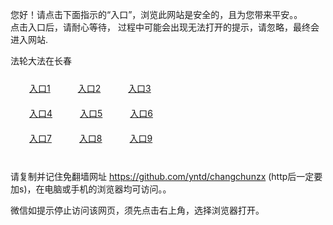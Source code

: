 您好！请点击下面指示的“入口”，浏览此网站是安全的，且为您带来平安。。 <br/>
点击入口后，请耐心等待， 过程中可能会出现无法打开的提示，请忽略，最终会进入网站. </br>

法轮大法在长春<br/>
<div style="padding:10px"><a style="margin:20px" target="_blank" href="https://d1pa2cm7o68enf.cloudfront.net/2Qpsp?yzuhgvl" id="ccLink1" rel="nofollow">入口1</a> <a target="_blank" style="margin:20px" href="https://d1ih7evvcg2bhc.cloudfront.net/2Qpsp?nvdhhsku" id="ccLink2" rel="nofollow">入口2</a> <a style="margin:20px" target="_blank" href="https://d35bfmferr9oyh.cloudfront.net/2Qpsp?dfwrkepz" id="ccLink3" rel="nofollow">入口3</a></div>

<div style="padding:10px" ><a style="margin:20px" target="_blank" href="https://d1pa2cm7o68enf.cloudfront.net/2Qpsp?yzuhgvl" id="ccLink4" rel="nofollow">入口4</a> <a style="margin:20px" href="https://d1ih7evvcg2bhc.cloudfront.net/2Qpsp?nvdhhsku" target="_blank" id="ccLink5" rel="nofollow">入口5</a> <a style="margin:20px" href="https://d35bfmferr9oyh.cloudfront.net/2Qpsp?dfwrkepz" target="_blank" id="ccLink6" rel="nofollow">入口6</a></div>

<div style="padding:10px"><a style="margin:20px" target="_blank" href="https://d1pa2cm7o68enf.cloudfront.net/2Qpsp?yzuhgvl" id="ccLink7" rel="nofollow">入口7</a> <a style="margin:20px" href="https://d1ih7evvcg2bhc.cloudfront.net/2Qpsp?nvdhhsku" target="_blank" id="ccLink8" rel="nofollow">入口8</a> <a style="margin:20px" target="_blank" href="https://d35bfmferr9oyh.cloudfront.net/2Qpsp?dfwrkepz" id="ccLink9" rel="nofollow">入口9</a></div>

<br/>



请复制并记住免翻墙网址 https://github.com/yntd/changchunzx (http后一定要加s)，在电脑或手机的浏览器均可访问。。<br/>

微信如提示停止访问该网页，须先点击右上角，选择浏览器打开。
